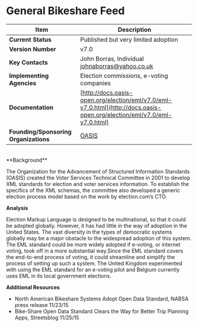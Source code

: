 # General Bikeshare Feed

| Item | Description |
| --- | --- |
| **Current Status** | Published but very limited adoption |
| **Version Number** | v7.0 |
| **Key Contacts** | John Borras, Individual johnaborras@yahoo.co.uk |
| **Implementing Agencies** | Election commissions, e-voting companies |
| **Documentation** | [http://docs.oasis-open.org/election/eml/v7.0/eml-v7.0.html](http://docs.oasis-open.org/election/eml/v7.0/eml-v7.0.html) |
| **Founding/Sponsoring Organizations** | [OASIS](https://www.oasis-open.org/) |
<br>
**Background**

The Organization for the Advancement of Structured Information Standards (OASIS) created the Voter Services Technical Committee in 2001 to develop XML standards for election and voter services information. To establish the specifics of the XML schemas, the committee also developed a generic election process model based on the work by election.com’s CTO.

**Analysis**

Election Markup Language is designed to be multinational, so that it could be adopted globally. However, it has had little in the way of adoption in the United States. The vast diversity in the types of democratic systems globally may be a major obstacle to the widespread adoption of this system. The EML standard could be more widely adopted if e-voting, or internet voting, took off in a more substantial way.Since the EML standard covers the end-to-end process of voting, it could streamline and simplify the process of setting up such a system. The United Kingdom experimented with using the EML standard for an e-voting pilot and Belgium currently uses EML in its local government elections.

**Additional Resources**

* North American Bikeshare Systems Adopt Open Data Standard, NABSA press release 11/23/15
* Bike-Share Open Data Standard Clears the Way for Better Trip Planning Apps, Streetsblog 11/25/15
